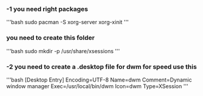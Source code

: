 ### -1 you need right packages 
'''bash
sudo pacman -S xorg-server xorg-xinit
'''
### you need to create this folder 
'''bash
sudo mkdir -p /usr/share/xsessions
'''
### -2 you need to create a .desktop file for dwm for speed use this
'''bash
[Desktop Entry]
Encoding=UTF-8
Name=dwm
Comment=Dynamic window manager
Exec=/usr/local/bin/dwm
Icon=dwm
Type=XSession
'''
